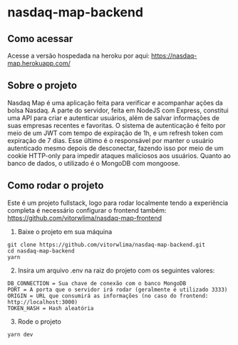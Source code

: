 ﻿# nasdaq-map-backend

## Como acessar
Acesse a versão hospedada na heroku por aqui: https://nasdaq-map.herokuapp.com/

## Sobre o projeto
Nasdaq Map é uma aplicação feita para verificar e acompanhar ações da bolsa Nasdaq. A parte do servidor, feita em NodeJS com Express, constitui uma API para criar e autenticar usuários, além de salvar informações de suas empresas recentes e favoritas. O sistema de autenticação é feito por meio de um JWT com tempo de expiração de 1h, e um refresh token com expiração de 7 dias. Esse último é o responsável por manter o usuário autenticado mesmo depois de desconectar, fazendo isso por meio de um cookie HTTP-only para impedir ataques maliciosos aos usuários. Quanto ao banco de dados, o utilizado é o MongoDB com mongoose.

## Como rodar o projeto

Este é um projeto fullstack, logo para rodar localmente tendo a experiência completa é necessário configurar o frontend também: https://github.com/vitorwlima/nasdaq-map-frontend

1. Baixe o projeto em sua máquina
```shell
git clone https://github.com/vitorwlima/nasdaq-map-backend.git
cd nasdaq-map-backend
yarn
```

2. Insira um arquivo .env na raiz do projeto com os seguintes valores:
```shell
DB_CONNECTION = Sua chave de conexão com o banco MongoDB
PORT = A porta que o servidor irá rodar (geralmente é utilizado 3333)
ORIGIN = URL que consumirá as informações (no caso do frontend: http://localhost:3000)
TOKEN_HASH = Hash aleatória
```

3. Rode o projeto
```shell
yarn dev
```

